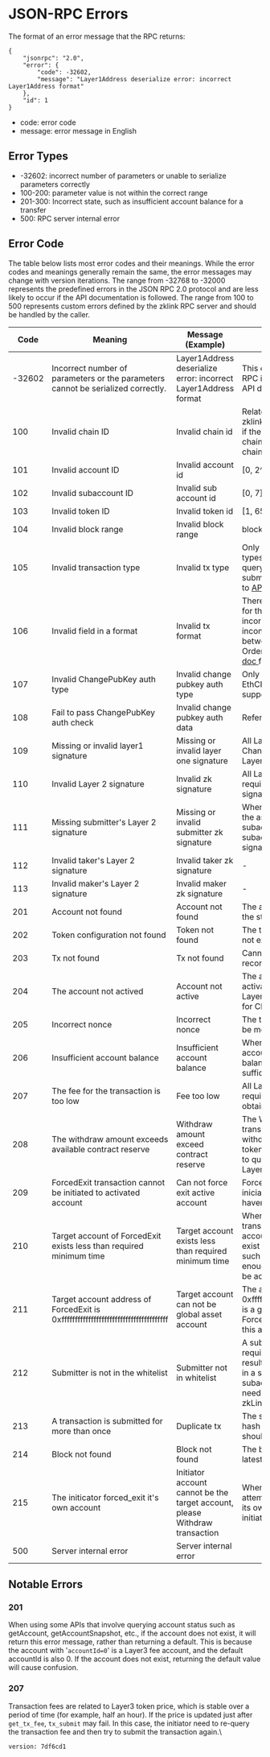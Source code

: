 # JSON-RPC Errors

The format of an error message that the RPC returns:

```
{
    "jsonrpc": "2.0",
    "error": {
        "code": -32602,
        "message": "Layer1Address deserialize error: incorrect Layer1Address format"
    },
    "id": 1
}
```

* code: error code
* message: error message in English

## Error Types

* \-32602: incorrect number of parameters or unable to serialize parameters correctly
* 100-200: parameter value is not within the correct range
* 201-300: Incorrect state, such as insufficient account balance for a transfer
* 500: RPC server internal error&#x20;

## Error Code

The table below lists most error codes and their meanings. While the error codes and meanings generally remain the same, the error messages may change with version iterations. The range from -32768 to -32000 represents the predefined errors in the JSON RPC 2.0 protocol and are less likely to occur if the API documentation is followed. The range from 100 to 500 represents custom errors defined by the zklink RPC server and should be handled by the caller.&#x20;

<table><thead><tr><th width="117">Code</th><th>Meaning</th><th>Message (Example)</th><th>Notes</th></tr></thead><tbody><tr><td>-32602</td><td>Incorrect number of parameters or the parameters cannot be serialized correctly.</td><td>Layer1Address deserialize error: incorrect Layer1Address format</td><td>This error can occur if the RPC is not called following the API documentation.</td></tr><tr><td>100</td><td>Invalid chain ID</td><td>Invalid chain id</td><td>Related to the chains that zklink connects. For example, if there are 4 supported chains, the correct range for chain IDs would be [1, 4].</td></tr><tr><td>101</td><td>Invalid account ID</td><td>Invalid account id</td><td>[0, 2^24 -1]</td></tr><tr><td>102</td><td>Invalid subaccount ID</td><td>Invalid sub account id</td><td>[0, 7]</td></tr><tr><td>103</td><td>Invalid token ID</td><td>Invalid token id</td><td>[1, 65535]</td></tr><tr><td>104</td><td>Invalid block range</td><td>Invalid block range</td><td>blockEnd >= blockStart</td></tr><tr><td>105</td><td>Invalid transaction type</td><td>Invalid tx type</td><td>Only specific transaction types are supported for querying transaction history or submitting transactions. Refer to <a href="json-rpc-api.md">API doc</a> for details.</td></tr><tr><td>106</td><td>Invalid field in a format</td><td>Invalid tx format</td><td>There can be various reasons for this error, such as an incorrect transfer accountId or inconsistent subAccountIds between maker and taker in OrderMatching. Refer to <a href="layer3-transaction.md">API doc </a>for details.</td></tr><tr><td>107</td><td>Invalid ChangePubKey auth type</td><td>Invalid change pubkey auth type</td><td>Only Onchain, EthECDSA, and EthCREATE2 are currently supported.</td></tr><tr><td>108</td><td>Fail to pass  ChangePubKey auth check</td><td>Invalid change pubkey auth data</td><td>Refer to zkLink <a href="json-rpc-api.md">API doc</a>.</td></tr><tr><td>109</td><td>Missing or invalid layer1 signature</td><td>Missing or invalid layer one signature</td><td>All Layer3 transactions, except ChangePubKey, require a valid Layer 1 signature.</td></tr><tr><td>110</td><td>Invalid Layer 2 signature</td><td>Invalid zk signature</td><td>All Layer 2 transactions require a valid Layer 2 signature.</td></tr><tr><td>111</td><td>Missing submitter's Layer 2 signature</td><td>Missing or invalid submitter zk signature</td><td>When a transaction results in the asset decrease in subaccounts (except #0 subaccount), a valid submitter signature must be provided.</td></tr><tr><td>112</td><td>Invalid taker's Layer 2 signature</td><td>Invalid taker zk signature</td><td>-</td></tr><tr><td>113</td><td>Invalid maker's Layer 2 signature</td><td>Invalid maker zk signature</td><td>-</td></tr><tr><td>201</td><td>Account not found</td><td>Account not found</td><td>The account does not exist in the state tree.</td></tr><tr><td>202</td><td>Token configuration not found</td><td>Token not found</td><td>The token configuration does not exist in the state tree.</td></tr><tr><td>203</td><td>Tx not found</td><td>Tx not found</td><td>Cannot find the transaction record in the database.</td></tr><tr><td>204</td><td>The account not actived</td><td>Account not active</td><td>The account needs to be activated before executing Layer 2 transactions (except for ChangePubKey).</td></tr><tr><td>205</td><td>Incorrect nonce</td><td>Incorrect nonce</td><td>The transaction nonce must be monotonically increasing.</td></tr><tr><td>206</td><td>Insufficient account balance</td><td>Insufficient account balance</td><td>When involving a decrease in account assets, the account balance is checked for sufficiency.</td></tr><tr><td>207</td><td>The fee for the transaction is too low</td><td>Fee too low</td><td>All Layer 2 transactions require a fee, which can be obtained through get_tx_fee.</td></tr><tr><td>208</td><td>The withdraw amount exceeds available contract reserve</td><td>Withdraw amount exceed contract reserve</td><td>The Withdraw or ForcedExit transaction checks the withdrawal amount. The token_remain API can be used to query the reserve on Layer1 contract.</td></tr><tr><td>209</td><td>ForcedExit transaction cannot be initiated to activated account </td><td>Can not force exit active account</td><td>ForcedExit can only be iniciated to accounts that haven't been activated.</td></tr><tr><td>210</td><td>Target account of ForcedExit exists less than required minimum time</td><td>Target account exists less than required minimum time</td><td>When initiating a ForcedExit transaction to an inactive account, the account must exist for a certain duration, such as 24 hours, to provide enough time for the account to be activated.</td></tr><tr><td>211</td><td>Target account address of ForcedExit is 0xffffffffffffffffffffffffffffffffffffffff</td><td>Target account can not be global asset account</td><td>The address 0xffffffffffffffffffffffffffffffffffffffff is a global asset account, and  ForcedExit is not allowed on this account.</td></tr><tr><td>212</td><td>Submitter is not in the whitelist</td><td>Submitter not in whitelist</td><td>A submitter's signature is required when a transaction results in a decrease of assets in a subaccount (except #0 subaccount). The submitter needs to be registered on zkLink.</td></tr><tr><td>213</td><td>A transaction is submitted for more than once</td><td>Duplicate tx</td><td>The submitted transaction hash must be unique and should not be duplicated.</td></tr><tr><td>214</td><td>Block not found</td><td>Block not found</td><td>The block height exceeds the latest block height.</td></tr><tr><td>215</td><td>The initicator forced_exit it's own account</td><td>Initiator account cannot be the target account, please Withdraw transaction</td><td>When the initiator is attempting to force withdraw its own assets, it should initiate a withdraw transaction.</td></tr><tr><td>500</td><td>Server internal error</td><td>Server internal error</td><td></td></tr></tbody></table>

## Notable Errors

### 201

When using some APIs that involve querying account status such as getAccount, getAccountSnapshot, etc., if the account does not exist, it will return this error message, rather than returning a default. This is because the account with '`accountId=0`' is a Layer3 fee account, and the default accountId is also 0. If the account does not exist, returning the default value will cause confusion.

### 207

Transaction fees are related to Layer3 token price, which is stable over a period of time (for example, half an hour). If the price is updated just after `get_tx_fee`, `tx_submit` may fail. In this case, the initiator need to re-query the transaction fee and then try to submit the transaction again.\


`version: 7df6cd1`

